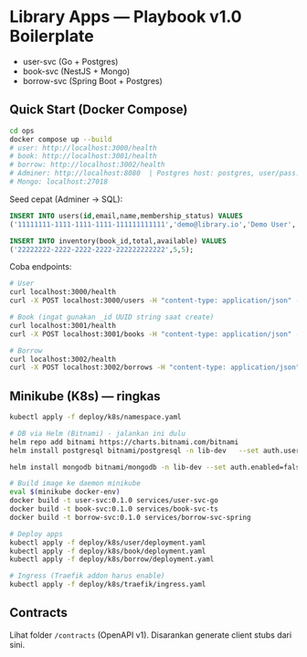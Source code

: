 # Library Apps — Playbook v1.0 Boilerplate

- user-svc (Go + Postgres)
- book-svc (NestJS + Mongo)
- borrow-svc (Spring Boot + Postgres)

## Quick Start (Docker Compose)
```bash
cd ops
docker compose up --build
# user: http://localhost:3000/health
# book: http://localhost:3001/health
# borrow: http://localhost:3002/health
# Adminer: http://localhost:8080  | Postgres host: postgres, user/pass: library/library, db: librarydb
# Mongo: localhost:27018
```

Seed cepat (Adminer → SQL):
```sql
INSERT INTO users(id,email,name,membership_status) VALUES
('11111111-1111-1111-1111-111111111111','demo@library.io','Demo User','ACTIVE');

INSERT INTO inventory(book_id,total,available) VALUES
('22222222-2222-2222-2222-222222222222',5,5);
```

Coba endpoints:
```bash
# User
curl localhost:3000/health
curl -X POST localhost:3000/users -H "content-type: application/json" -d '{"email":"a@b.c","name":"Alice"}'

# Book (ingat gunakan _id UUID string saat create)
curl localhost:3001/health
curl -X POST localhost:3001/books -H "content-type: application/json" -d '{"_id":"22222222-2222-2222-2222-222222222222","title":"Microservices 101"}'

# Borrow
curl localhost:3002/health
curl -X POST localhost:3002/borrows -H "content-type: application/json" -H "Idempotency-Key: demo-1"   -d '{"user_id":"11111111-1111-1111-1111-111111111111","book_id":"22222222-2222-2222-2222-222222222222"}'
```

## Minikube (K8s) — ringkas
```bash
kubectl apply -f deploy/k8s/namespace.yaml

# DB via Helm (Bitnami) - jalankan ini dulu
helm repo add bitnami https://charts.bitnami.com/bitnami
helm install postgresql bitnami/postgresql -n lib-dev   --set auth.username=library,auth.password=library,auth.database=librarydb

helm install mongodb bitnami/mongodb -n lib-dev --set auth.enabled=false

# Build image ke daemon minikube
eval $(minikube docker-env)
docker build -t user-svc:0.1.0 services/user-svc-go
docker build -t book-svc:0.1.0 services/book-svc-ts
docker build -t borrow-svc:0.1.0 services/borrow-svc-spring

# Deploy apps
kubectl apply -f deploy/k8s/user/deployment.yaml
kubectl apply -f deploy/k8s/book/deployment.yaml
kubectl apply -f deploy/k8s/borrow/deployment.yaml

# Ingress (Traefik addon harus enable)
kubectl apply -f deploy/k8s/traefik/ingress.yaml
```

## Contracts
Lihat folder `/contracts` (OpenAPI v1). Disarankan generate client stubs dari sini.

